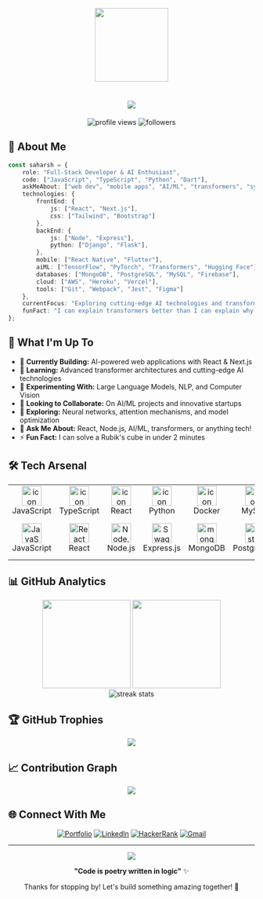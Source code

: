 <div align="center">
  <img height="150" src="https://media.giphy.com/media/M9gbBd9nbDrOTu1Mqx/giphy.gif"  />
</div>

<h1 align="center">
  <img src="https://readme-typing-svg.herokuapp.com/?lines=Hello,+World!+👋;I'm+Saharsh+Patel!;Code+Architect;Full-Stack+Developer;Always+learning&center=true&size=30">
</h1>

<p align="center">
  <img src="https://komarev.com/ghpvc/?username=SaharshPatel24&label=Profile%20views&color=0e75b6&style=flat" alt="profile views" />
  <img src="https://img.shields.io/github/followers/SaharshPatel24?label=Followers&style=social" alt="followers" />
</p>

## 🌟 About Me

```typescript
const saharsh = {
    role: "Full-Stack Developer & AI Enthusiast",
    code: ["JavaScript", "TypeScript", "Python", "Dart"],
    askMeAbout: ["web dev", "mobile apps", "AI/ML", "transformers", "system architecture"],
    technologies: {
        frontEnd: {
            js: ["React", "Next.js"],
            css: ["Tailwind", "Bootstrap"]
        },
        backEnd: {
            js: ["Node", "Express"],
            python: ["Django", "Flask"],
        },
        mobile: ["React Native", "Flutter"],
        aiML: ["TensorFlow", "PyTorch", "Transformers", "Hugging Face"],
        databases: ["MongoDB", "PostgreSQL", "MySQL", "Firebase"],
        cloud: ["AWS", "Heroku", "Vercel"],
        tools: ["Git", "Webpack", "Jest", "Figma"]
    },
    currentFocus: "Exploring cutting-edge AI technologies and transformer architectures",
    funFact: "I can explain transformers better than I can explain why my code works! 🤖"
};
```

## 🚀 What I'm Up To

- 🔭 **Currently Building:** AI-powered web applications with React & Next.js
- 🧠 **Learning:** Advanced transformer architectures and cutting-edge AI technologies
- 🤖 **Experimenting With:** Large Language Models, NLP, and Computer Vision
- 👯 **Looking to Collaborate:** On AI/ML projects and innovative startups
- 🤔 **Exploring:** Neural networks, attention mechanisms, and model optimization
- 💬 **Ask Me About:** React, Node.js, AI/ML, transformers, or anything tech!
- ⚡ **Fun Fact:** I can solve a Rubik's cube in under 2 minutes

## 🛠️ Tech Arsenal

<table>
<tr>
    <td align="center" width="96">
        <img src="https://techstack-generator.vercel.app/js-icon.svg" alt="icon" width="40" height="40" />
        <br>JavaScript
    </td>
    <td align="center" width="96">
        <img src="https://techstack-generator.vercel.app/ts-icon.svg" alt="icon" width="40" height="40" />
        <br>TypeScript
    </td>
    <td align="center" width="96">
        <img src="https://techstack-generator.vercel.app/react-icon.svg" alt="icon" width="40" height="40" />
        <br>React
    </td>
    <td align="center" width="96">
        <img src="https://techstack-generator.vercel.app/python-icon.svg" alt="icon" width="40" height="40" />
        <br>Python
    </td>
    <td align="center" width="96">
        <img src="https://techstack-generator.vercel.app/docker-icon.svg" alt="icon" width="40" height="40" />
        <br>Docker
    </td>
    <td align="center" width="96">
        <img src="https://techstack-generator.vercel.app/mysql-icon.svg" alt="icon" width="40" height="40" />
        <br>MySQL
    </td>
    <td align="center" width="96">
        <img src="https://techstack-generator.vercel.app/aws-icon.svg" alt="icon" width="40" height="40" />
        <br>AWS
    </td>
    <td align="center" width="96">
        <img src="https://www.vectorlogo.zone/logos/tensorflow/tensorflow-icon.svg" width="40" height="40" alt="TensorFlow" />
        <br>TensorFlow
    </td>
    <td align="center" width="96">
        <img src="https://www.vectorlogo.zone/logos/pytorch/pytorch-icon.svg" width="40" height="40" alt="PyTorch" />
        <br>PyTorch
    </td>
</tr>
<tr>
    <td align="center" width="96"> 
        <img src="https://user-images.githubusercontent.com/25181517/117447155-6a868a00-af3d-11eb-9cfe-245df15c9f3f.png" width="40" height="40" alt="JavaScript" />
        <br>JavaScript
    </td>
    <td align="center" width="96">
        <img src="https://user-images.githubusercontent.com/25181517/183897015-94a058a6-b86e-4e42-a37f-bf92061753e5.png" width="40" height="40" alt="React" />
        <br>React
    </td>
    <td align="center" width="96">
        <img src="https://user-images.githubusercontent.com/25181517/183568594-85e280a7-0d7e-4d1a-9028-c8c2209e073c.png" width="40" height="40" alt="Node.js" />
        <br>Node.js
    </td>
    <td align="center" width="96">
        <img src="https://user-images.githubusercontent.com/25181517/186711335-a3729606-5a78-4496-9a36-06efcc74f800.png" width="40" height="40" alt="Swagger" />
        <br>Express.js
    </td>
    <td align="center" width="96">
        <img src="https://user-images.githubusercontent.com/25181517/182884177-d48a8579-2cd0-447a-b9a6-ffc7cb02560e.png" width="40" height="40" alt="mongoDB" />
        <br>MongoDB
    </td>
    <td align="center" width="96">
        <img src="https://user-images.githubusercontent.com/25181517/117208740-bfb78400-adf5-11eb-97bb-09072b6bedfc.png" width="40" height="40" alt="PostgreSQL" />
        <br>PostgreSQL
    </td>
    <td align="center" width="96">
        <img src="https://user-images.githubusercontent.com/25181517/189716855-2c69ca7a-5149-4647-936d-780610911353.png" width="40" height="40" alt="Firebase" />
        <br>Firebase
    </td>
    <td align="center" width="96">
        <img src="https://huggingface.co/front/assets/huggingface_logo-noborder.svg" width="40" height="40" alt="Hugging Face" />
        <br>Hugging Face
    </td>
    <td align="center" width="96">
        <img src="https://upload.wikimedia.org/wikipedia/commons/0/05/Scikit_learn_logo_small.svg" width="40" height="40" alt="Scikit-learn" />
        <br>Scikit-learn
    </td>
</tr>
</table>

## 📊 GitHub Analytics

<div align="center">
  <img height="180em" src="https://github-readme-stats.vercel.app/api?username=SaharshPatel24&show_icons=true&theme=github_dark&include_all_commits=true&count_private=true"/>
  <img height="180em" src="https://github-readme-stats.vercel.app/api/top-langs/?username=SaharshPatel24&layout=compact&theme=github_dark"/>
</div>

<div align="center">
  <img src="https://github-readme-streak-stats.herokuapp.com/?user=SaharshPatel24&theme=github-dark-blue" alt="streak stats"/>
</div>

## 🏆 GitHub Trophies
<div align="center">
  <img src="https://github-profile-trophy.vercel.app/?username=SaharshPatel24&theme=darkhub&no-frame=true&no-bg=false&margin-w=4" />
</div>

## 📈 Contribution Graph
<div align="center">
  <img src="https://github-readme-activity-graph.vercel.app/graph?username=SaharshPatel24&theme=github-compact" />
</div>

## 🌐 Connect With Me

<div align="center">
  
[![Portfolio](https://img.shields.io/badge/Portfolio-FF5722?style=for-the-badge&logo=todoist&logoColor=white)](https://saharshpatel.vercel.app/)
[![LinkedIn](https://img.shields.io/badge/LinkedIn-0077B5?style=for-the-badge&logo=linkedin&logoColor=white)](https://www.linkedin.com/in/saharsh-patel-767554239/)
[![HackerRank](https://img.shields.io/badge/-Hackerrank-2EC866?style=for-the-badge&logo=HackerRank&logoColor=white)](https://www.hackerrank.com/psaharsh24)
[![Gmail](https://img.shields.io/badge/Gmail-D14836?style=for-the-badge&logo=gmail&logoColor=white)](mailto:patel_saharsh24@yahoo.com)

</div>

---

<div align="center">
  <img src="https://quotes-github-readme.vercel.app/api?type=horizontal&theme=dark" />
</div>

<div align="center">
  
**"Code is poetry written in logic"** ✨

Thanks for stopping by! Let's build something amazing together! 🚀

</div>
